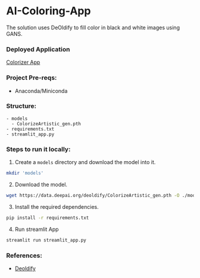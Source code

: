 # AI-Coloring-App
The solution uses DeOldify to fill color in black and white images using GANS.

### Deployed Application
<a href="http://35.208.52.140:8501/">Colorizer App</a>

### Project Pre-reqs:
- Anaconda/Miniconda

### Structure:
```
- models
  - ColorizeArtistic_gen.pth
- requirements.txt
- streamlit_app.py
```
### Steps to run it locally:

1. Create a `models` directory and download the model into it.
```bash
mkdir 'models'
```
2. Download the model.
```bash
wget https://data.deepai.org/deoldify/ColorizeArtistic_gen.pth -O ./models/ColorizeArtistic_gen.pth
```
3. Install the required dependencies.
```bash
pip install -r requirements.txt
```
4. Run streamlit App
```bash
streamlit run streamlit_app.py
```
### References:
- <a href="https://github.com/jantic/DeOldify">Deoldify</a>
